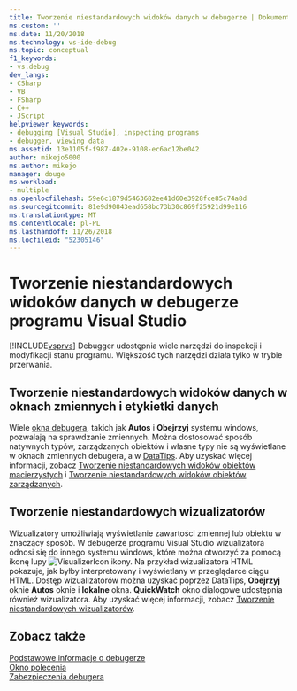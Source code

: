 ```yaml
---
title: Tworzenie niestandardowych widoków danych w debugerze | Dokumentacja firmy Microsoft
ms.custom: ''
ms.date: 11/20/2018
ms.technology: vs-ide-debug
ms.topic: conceptual
f1_keywords:
- vs.debug
dev_langs:
- CSharp
- VB
- FSharp
- C++
- JScript
helpviewer_keywords:
- debugging [Visual Studio], inspecting programs
- debugger, viewing data
ms.assetid: 13e1105f-f987-402e-9108-ec6ac12be042
author: mikejo5000
ms.author: mikejo
manager: douge
ms.workload:
- multiple
ms.openlocfilehash: 59e6c1879d5463682ee41d60e3928fce85c74a8d
ms.sourcegitcommit: 81e9d90843ead658bc73b30c869f25921d99e116
ms.translationtype: MT
ms.contentlocale: pl-PL
ms.lasthandoff: 11/26/2018
ms.locfileid: "52305146"
---
```

# <a name="create-custom-views-of-data-in-the-visual-studio-debugger"></a>Tworzenie niestandardowych widoków danych w debugerze programu Visual Studio
[!INCLUDE[vsprvs](../code-quality/includes/vsprvs_md.md)] Debugger udostępnia wiele narzędzi do inspekcji i modyfikacji stanu programu. Większość tych narzędzi działa tylko w trybie przerwania.

## <a name="create-custom-views-of-data-in-variable-windows-and-datatips"></a>Tworzenie niestandardowych widoków danych w oknach zmiennych i etykietki danych
 Wiele [okna debugera](../debugger/debugger-windows.md), takich jak **Autos** i **Obejrzyj** systemu windows, pozwalają na sprawdzanie zmiennych. Można dostosować sposób natywnych typów, zarządzanych obiektów i własne typy nie są wyświetlane w oknach zmiennych debugera, a w [DataTips](../debugger/view-data-values-in-data-tips-in-the-code-editor.md). Aby uzyskać więcej informacji, zobacz [Tworzenie niestandardowych widoków obiektów macierzystych](../debugger/create-custom-views-of-native-objects.md) i [Tworzenie niestandardowych widoków obiektów zarządzanych](../debugger/create-custom-views-of-dot-managed-objects.md).
  
## <a name="create-custom-visualizers"></a>Tworzenie niestandardowych wizualizatorów  
 Wizualizatory umożliwiają wyświetlanie zawartości zmiennej lub obiektu w znaczący sposób. W debugerze programu Visual Studio wizualizatora odnosi się do innego systemu windows, które można otworzyć za pomocą ikonę lupy ![VisualizerIcon](../debugger/media/dbg-tips-visualizer-icon.png "ikonę Wizualizator") ikony. Na przykład wizualizatora HTML pokazuje, jak byłby interpretowany i wyświetlany w przeglądarce ciągu HTML. Dostęp wizualizatorów można uzyskać poprzez DataTips, **Obejrzyj** oknie **Autos** oknie i **lokalne** okna. **QuickWatch** okno dialogowe udostępnia również wizualizatora. Aby uzyskać więcej informacji, zobacz [Tworzenie niestandardowych wizualizatorów](../debugger/create-custom-visualizers-of-data.md).
  
## <a name="see-also"></a>Zobacz także  
 [Podstawowe informacje o debugerze](../debugger/getting-started-with-the-debugger.md)   
 [Okno polecenia](../ide/reference/command-window.md)   
 [Zabezpieczenia debugera](../debugger/debugger-security.md)